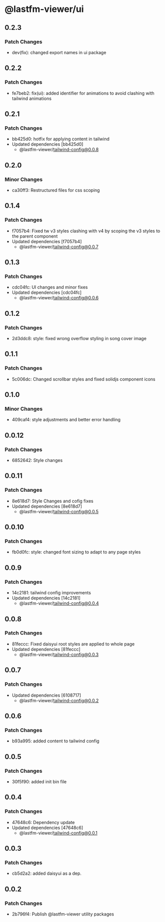 # @lastfm-viewer/ui

## 0.2.3

### Patch Changes

- dev(fix): changed export names in ui package

## 0.2.2

### Patch Changes

- fe7beb2: fix(ui): added identifier for animations to avoid clashing with tailwind animations

## 0.2.1

### Patch Changes

- bb425d0: hotfix for applying content in tailwind
- Updated dependencies [bb425d0]
    - @lastfm-viewer/tailwind-config@0.0.8

## 0.2.0

### Minor Changes

- ca30ff3: Restructured files for css scoping

## 0.1.4

### Patch Changes

- f7057b4: Fixed tw v3 styles clashing with v4 by scoping the v3 styles to the parent component
- Updated dependencies [f7057b4]
    - @lastfm-viewer/tailwind-config@0.0.7

## 0.1.3

### Patch Changes

- cdc04fc: UI changes and minor fixes
- Updated dependencies [cdc04fc]
    - @lastfm-viewer/tailwind-config@0.0.6

## 0.1.2

### Patch Changes

- 2d3ddc8: style: fixed wrong overflow styling in song cover image

## 0.1.1

### Patch Changes

- 5c006dc: Changed scrollbar styles and fixed solidjs component icons

## 0.1.0

### Minor Changes

- 409caf4: style adjustments and better error handling

## 0.0.12

### Patch Changes

- 6852642: Style changes

## 0.0.11

### Patch Changes

- 8e618d7: Style Changes and cofig fixes
- Updated dependencies [8e618d7]
    - @lastfm-viewer/tailwind-config@0.0.5

## 0.0.10

### Patch Changes

- fb0d0fc: style: changed font sizing to adapt to any page styles

## 0.0.9

### Patch Changes

- 14c2181: tailwind config improvements
- Updated dependencies [14c2181]
    - @lastfm-viewer/tailwind-config@0.0.4

## 0.0.8

### Patch Changes

- 81feccc: Fixed daisyui root styles are applied to whole page
- Updated dependencies [81feccc]
    - @lastfm-viewer/tailwind-config@0.0.3

## 0.0.7

### Patch Changes

- Updated dependencies [6108717]
    - @lastfm-viewer/tailwind-config@0.0.2

## 0.0.6

### Patch Changes

- b93a995: added content to tailwind config

## 0.0.5

### Patch Changes

- 30f5f90: added init bin file

## 0.0.4

### Patch Changes

- 47648c6: Dependency update
- Updated dependencies [47648c6]
    - @lastfm-viewer/tailwind-config@0.0.1

## 0.0.3

### Patch Changes

- cb5d2a2: added daisyui as a dep.

## 0.0.2

### Patch Changes

- 2b796f4: Publish @lastfm-viewer utility packages
